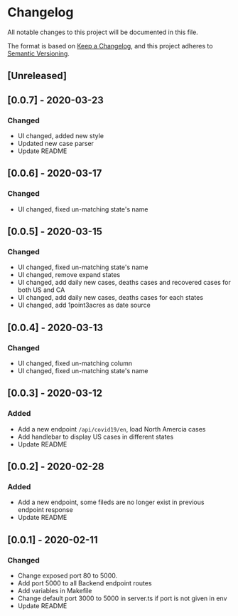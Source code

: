 # Changelog
All notable changes to this project will be documented in this file.

The format is based on [Keep a Changelog](https://keepachangelog.com/en/1.0.0/),
and this project adheres to [Semantic Versioning](https://semver.org/spec/v2.0.0.html).

## [Unreleased]

## [0.0.7] - 2020-03-23
### Changed
- UI changed, added new style
- Updated new case parser 
- Update README

## [0.0.6] - 2020-03-17
### Changed
- UI changed, fixed un-matching state's name

## [0.0.5] - 2020-03-15
### Changed
- UI changed, fixed un-matching state's name
- UI changed, remove expand states
- UI changed, add daily new cases, deaths cases and recovered cases for both US and CA
- UI changed, add daily new cases, deaths cases for each states
- UI changed, add 1point3acres as date source

## [0.0.4] - 2020-03-13
### Changed
- UI changed, fixed un-matching column
- UI changed, fixed un-matching state's name

## [0.0.3] - 2020-03-12
### Added
- Add a new endpoint `/api/covid19/en`, load North Amercia cases
- Add handlebar to display US cases in different states
- Update README

## [0.0.2] - 2020-02-28
### Added
- Add a new endpoint, some fileds are no longer exist in previous endpoint response
- Update README

## [0.0.1] - 2020-02-11
### Changed
- Change exposed port 80 to 5000.
- Add port 5000 to all Backend endpoint routes
- Add variables in Makefile
- Change default port 3000 to 5000 in server.ts if port is not given in env
- Update README